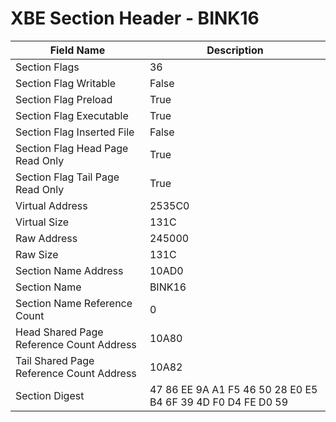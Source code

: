 # XBE Section Header - BINK16

| Field Name | Description |
|---|---|
| Section Flags | 36 |
| Section Flag Writable | False |
| Section Flag Preload | True |
| Section Flag Executable | True |
| Section Flag Inserted File | False |
| Section Flag Head Page Read Only | True |
| Section Flag Tail Page Read Only | True |
| Virtual Address | 2535C0 |
| Virtual Size | 131C |
| Raw Address | 245000 |
| Raw Size | 131C |
| Section Name Address | 10AD0 |
| Section Name | BINK16 |
| Section Name Reference Count | 0 |
| Head Shared Page Reference Count Address | 10A80 |
| Tail Shared Page Reference Count Address | 10A82 |
| Section Digest | 47 86 EE 9A A1 F5 46 50 28 E0 E5 B4 6F 39 4D F0 D4 FE D0 59 |
